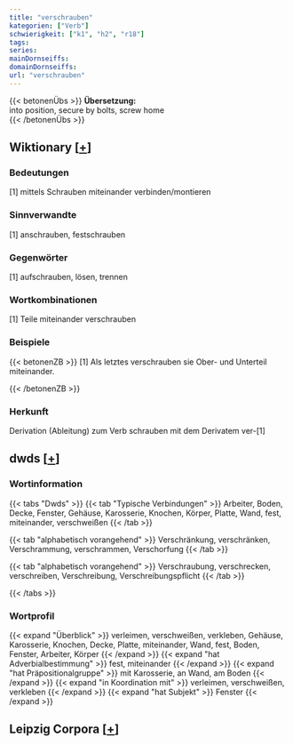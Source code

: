 ```yaml
---
title: "verschrauben"
kategorien: ["Verb"]
schwierigkeit: ["k1", "h2", "r18"]
tags:
series:
mainDornseiffs:
domainDornseiffs:
url: "verschrauben"
---
```


{{< betonenÜbs >}}
**Übersetzung:**  
into position, secure by bolts, screw home  
{{< /betonenÜbs >}}

## Wiktionary [[+](https://de.wiktionary.org/wiki/verschrauben)]

### Bedeutungen
[1] mittels Schrauben miteinander verbinden/montieren  

### Sinnverwandte
[1] anschrauben, festschrauben  

### Gegenwörter
[1] aufschrauben, lösen, trennen  

### Wortkombinationen
[1] Teile miteinander verschrauben  

### Beispiele
{{< betonenZB >}}
[1] Als letztes verschrauben sie Ober- und Unterteil miteinander.  

{{< /betonenZB >}}
### Herkunft
Derivation (Ableitung) zum Verb schrauben mit dem Derivatem ver-[1]  



## dwds [[+](https://www.dwds.de/wb/verschrauben)]

### Wortinformation
{{< tabs "Dwds" >}}
{{< tab "Typische Verbindungen" >}}
Arbeiter, Boden, Decke, Fenster, Gehäuse, Karosserie, Knochen, Körper, Platte, Wand, fest, miteinander, verschweißen
{{< /tab >}}

{{< tab "alphabetisch vorangehend" >}}
Verschränkung, verschränken, Verschrammung, verschrammen, Verschorfung
{{< /tab >}}

{{< tab "alphabetisch vorangehend" >}}
Verschraubung, verschrecken, verschreiben, Verschreibung, Verschreibungspflicht
{{< /tab >}}

{{< /tabs >}}

### Wortprofil
{{< expand "Überblick" >}} verleimen, verschweißen, verkleben, Gehäuse, Karosserie, Knochen, Decke, Platte, miteinander, Wand, fest, Boden, Fenster, Arbeiter, Körper {{< /expand >}}
{{< expand "hat Adverbialbestimmung" >}} fest, miteinander {{< /expand >}}
{{< expand "hat Präpositionalgruppe" >}} mit Karosserie, an Wand, am Boden {{< /expand >}}
{{< expand "in Koordination mit" >}} verleimen, verschweißen, verkleben {{< /expand >}}
{{< expand "hat Subjekt" >}} Fenster {{< /expand >}}

## Leipzig Corpora [[+](https://corpora.uni-leipzig.de/en/res?word=verschrauben&corpusId=deu_newscrawl-public_2018)]

